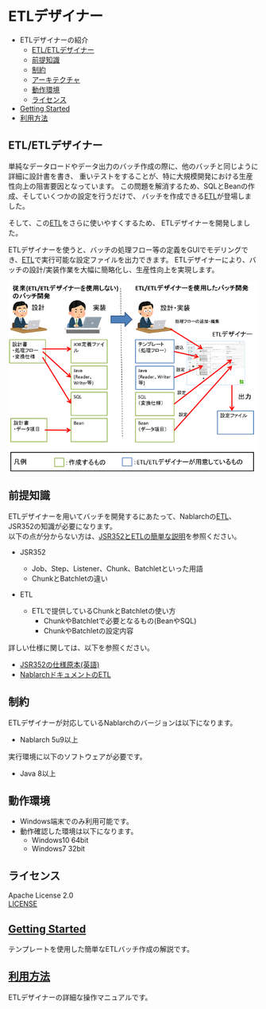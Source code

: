 # ETLデザイナー
- ETLデザイナーの紹介
    - [ETL/ETLデザイナー](#etl/etlデザイナー)
    - [前提知識](#前提知識)
    - [制約](#制約)
    - [アーキテクチャ](#アーキテクチャ)
    - [動作環境](#動作環境)
    - [ライセンス](#ライセンス)
- [Getting Started](doc/getting-started.md)
- [利用方法](doc/operation-guide.md)

## ETL/ETLデザイナー

単純なデータロードやデータ出力のバッチ作成の際に、他のバッチと同じように詳細に設計書を書き、
重いテストをすることが、特に大規模開発における生産性向上の阻害要因となっています。
この問題を解消するため、SQLとBeanの作成、そしていくつかの設定を行うだけで、
バッチを作成できる[ETL](https://nablarch.github.io/docs/LATEST/doc/extension_components/etl/index.html)が登場しました。

そして、この[ETL](https://nablarch.github.io/docs/LATEST/doc/extension_components/etl/index.html)をさらに使いやすくするため、
ETLデザイナーを開発しました。

ETLデザイナーを使うと、バッチの処理フロー等の定義をGUIでモデリングでき、[ETL](https://nablarch.github.io/docs/LATEST/doc/extension_components/etl/index.html)で実行可能な設定ファイルを出力できます。
ETLデザイナーにより、バッチの設計/実装作業を大幅に簡略化し、生産性向上を実現します。

![比較](doc/image/compare.png)

## 前提知識
ETLデザイナーを用いてバッチを開発するにあたって、Nablarchの[ETL](https://nablarch.github.io/docs/LATEST/doc/extension_components/etl/index.html)、JSR352の知識が必要になります。  
以下の点が分からない方は、[JSR352とETLの簡単な説明](doc/jsr352-etl-simple-guide.md)を参照ください。
- JSR352
    - Job、Step、Listener、Chunk、Batchletといった用語
    - ChunkとBatchletの違い

- ETL
    - ETLで提供しているChunkとBatchletの使い方
        - ChunkやBatchletで必要となるもの(BeanやSQL)
        - ChunkやBatchletの設定内容
    
詳しい仕様に関しては、以下を参照ください。
  - [JSR352の仕様原本(英語)](https://jcp.org/en/jsr/detail?id=352)
  - [NablarchドキュメントのETL](https://nablarch.github.io/docs/LATEST/doc/extension_components/etl/index.html)

## 制約
ETLデザイナーが対応しているNablarchのバージョンは以下になります。
- Nablarch 5u9以上

実行環境に以下のソフトウェアが必要です。
- Java 8以上

## 動作環境
- Windows端末でのみ利用可能です。
- 動作確認した環境は以下になります。
    - Windows10 64bit
    - Windows7 32bit

## ライセンス
Apache License 2.0  
[LICENSE](LICENSE.txt)

## [Getting Started](doc/getting-started.md)
テンプレートを使用した簡単なETLバッチ作成の解説です。

## [利用方法](doc/operation-guide.md)
ETLデザイナーの詳細な操作マニュアルです。